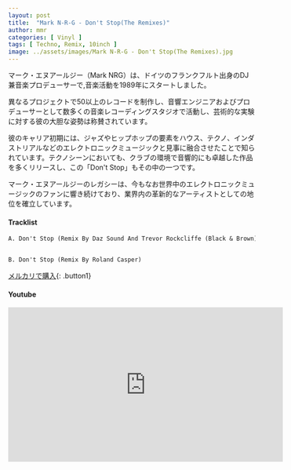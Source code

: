 ```yaml
---
layout: post
title:  "Mark N-R-G - Don't Stop(The Remixes)"
author: mmr
categories: [ Vinyl ]
tags: [ Techno, Remix, 10inch ]
image: ../assets/images/Mark N-R-G - Don't Stop(The Remixes).jpg
---
```


マーク・エヌアールジー（Mark NRG）は、ドイツのフランクフルト出身のDJ兼音楽プロデューサーで,音楽活動を1989年にスタートしました。

異なるプロジェクトで50以上のレコードを制作し、音響エンジニアおよびプロデューサーとして数多くの音楽レコーディングスタジオで活動し、芸術的な実験に対する彼の大胆な姿勢は称賛されています。

彼のキャリア初期には、ジャズやヒップホップの要素をハウス、テクノ、インダストリアルなどのエレクトロニックミュージックと見事に融合させたことで知られています。テクノシーンにおいても、クラブの環境で音響的にも卓越した作品を多くリリースし、この「Don't Stop」もその中の一つです。

マーク・エヌアールジーのレガシーは、今もなお世界中のエレクトロニックミュージックのファンに響き続けており、業界内の革新的なアーティストとしての地位を確立しています。

#### Tracklist
```md
A. Don't Stop (Remix By Daz Sound And Trevor Rockcliffe (Black & Brown))


B. Don't Stop (Remix By Roland Casper)
```

[メルカリで購入](https://jp.mercari.com/item/m68077728341?afid=6142608987){: .button1}

#### Youtube
<iframe width="560" height="315" src="https://www.youtube.com/embed/L12IPPdtWWY?si=kBM-hEwrzJw_2SFp" title="YouTube video player" frameborder="0" allow="accelerometer; autoplay; clipboard-write; encrypted-media; gyroscope; picture-in-picture; web-share" referrerpolicy="strict-origin-when-cross-origin" allowfullscreen></iframe>